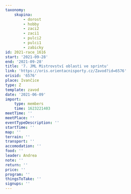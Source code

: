 ```yaml
---
taxonomy:
    skupina:
        - dorost
        - hobby
        - zaci2
        - zaci1
        - pulci2
        - pulci1
        - zabicky
id: 2021-race_1616
start: '2021-09-28'
end: '2021-09-28'
title: '7. JML Mistrovství oblasti ve sprintu'
link: 'https://oris.orientacnisporty.cz/Zavod?id=6576'
orisid: '6576'
place: Ivančice
type: Z
template: zavod
date: '2021-06-09'
import:
    type: members
    time: 1623221403
meetTime: ''
meetPlace: ''
eventTypeDescription: ''
startTime: ''
map: ''
terrain: ''
transport: ''
accomodation: ''
food: ''
leader: Andrea
note: ''
return: ''
price: ''
program: ''
thingsToTake: ''
signups: ''
---
```


